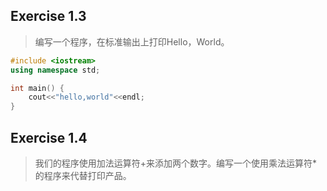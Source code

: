 
## Exercise 1.3
> 编写一个程序，在标准输出上打印Hello，World。

```cpp
#include <iostream>
using namespace std;

int main() {
	cout<<"hello,world"<<endl;
}
```

## Exercise 1.4
> 我们的程序使用加法运算符+来添加两个数字。编写一个使用乘法运算符*的程序来代替打印产品。



